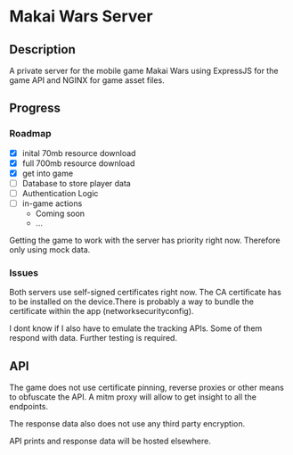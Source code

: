 # Makai Wars Server 

## Description
A private server for the mobile game Makai Wars using ExpressJS for the game API and NGINX for game asset files.

## Progress
### Roadmap
- [x] inital 70mb resource download 
- [x] full 700mb resource download
- [x] get into game
- [ ] Database to store player data
- [ ] Authentication Logic
- [ ] in-game actions
    - Coming soon
    - ...

Getting the game to work with the server has priority right now. Therefore only using mock data.  

### Issues
Both servers use self-signed certificates right now. The CA certificate has to be installed on the device.There is probably a way to bundle the certificate within the app (networksecurityconfig). 

I dont know if I also have to emulate the tracking APIs. Some of them respond with data. Further testing is required.

## API
The game does not use certificate pinning, reverse proxies or other means to obfuscate the API. A mitm proxy will allow to get insight to all the endpoints. 

The response data also does not use any third
party encryption.

API prints and response data will be hosted elsewhere.


